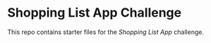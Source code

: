 # Shopping List App Challenge

This repo contains starter files for the _Shopping List App_ challenge.
